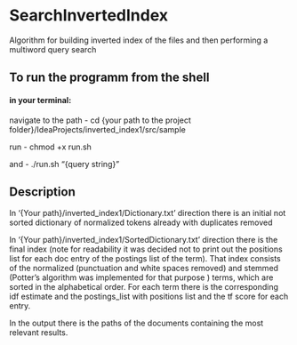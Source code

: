 # SearchInvertedIndex

Algorithm for building inverted index of the files and then performing a multiword query search 

## To run the programm from the shell

#### in your terminal:

navigate to the path - cd {your path to the project folder}/IdeaProjects/inverted_index1/src/sample
  
run - chmod +x run.sh

and - ./run.sh “{query string}”
  
## Description
In ‘{Your path}/inverted_index1/Dictionary.txt’ direction there is an initial not sorted dictionary of normalized tokens already with duplicates removed
  
In ‘{Your path}/inverted_index1/SortedDictionary.txt’ direction there is the final index (note for readability it was decided not to print out the positions list for each doc entry of the postings list of the term). That index consists of the normalized (punctuation and white spaces removed) and stemmed (Potter’s algorithm was implemented for that purpose ) terms, which are sorted in the alphabetical order. For each term there is the corresponding idf estimate and the postings_list with positions list  and the tf score for each entry.

In the output there is the paths of the documents containing the most relevant results.

